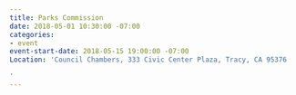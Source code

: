 ```yaml
---
title: Parks Commission
date: 2018-05-01 10:30:00 -07:00
categories:
- event
event-start-date: 2018-05-15 19:00:00 -07:00
Location: 'Council Chambers, 333 Civic Center Plaza, Tracy, CA 95376

'
---
```



